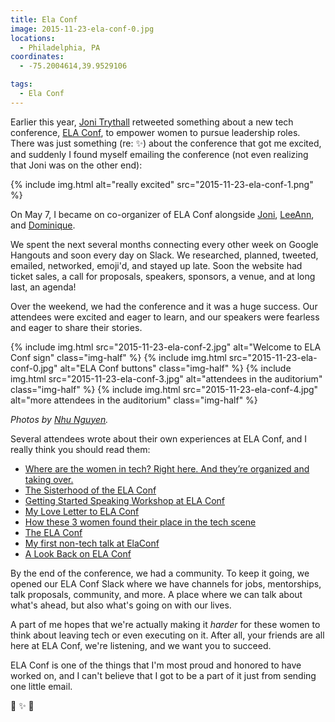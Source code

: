 ```yaml
---
title: Ela Conf
image: 2015-11-23-ela-conf-0.jpg
locations:
  - Philadelphia, PA
coordinates:
  - -75.2004614,39.9529106

tags:
  - Ela Conf
---
```


Earlier this year, [Joni Trythall](https://twitter.com/JoniTrythall) retweeted something about a new tech conference, [ELA Conf](http://elaconf.com), to empower women to pursue leadership roles. There was just something (re: :sparkles:) about the conference that got me excited, and suddenly I found myself emailing the conference (not even realizing that Joni was on the other end):

<div class="photos">
{% include img.html alt="really excited" src="2015-11-23-ela-conf-1.png" %}
</div>

On May 7, I became on co-organizer of ELA Conf alongside [Joni](https://twitter.com/JoniTrythall), [LeeAnn](https://twitter.com/_leekinney), and [Dominique](https://twitter.com/deeclarkesays).

We spent the next several months connecting every other week on Google Hangouts and soon every day on Slack. We researched, planned, tweeted, emailed, networked, emoji'd, and stayed up late. Soon the website had ticket sales, a call for proposals, speakers, sponsors, a venue, and at long last, an agenda!

Over the weekend, we had the conference and it was a huge success. Our attendees were excited and eager to learn, and our speakers were fearless and eager to share their stories.

<div class="photos">
{% include img.html src="2015-11-23-ela-conf-2.jpg" alt="Welcome to ELA Conf sign" class="img-half" %}
{% include img.html src="2015-11-23-ela-conf-0.jpg" alt="ELA Conf buttons" class="img-half" %}
{% include img.html src="2015-11-23-ela-conf-3.jpg" alt="attendees in the auditorium" class="img-half" %}
{% include img.html src="2015-11-23-ela-conf-4.jpg" alt="more attendees in the auditorium" class="img-half" %}
</div>

<p class="small"><em>Photos by <a href="https://twitter.com/nhu313">Nhu Nguyen</a>.</em></p>

Several attendees wrote about their own experiences at ELA Conf, and I really think you should read them:

- [Where are the women in tech? Right here. And they’re organized and taking over.](http://killerfemme.com/2015/11/22/where-are-the-women-in-tech-right-here/)
- [The Sisterhood of the ELA Conf](https://medium.com/@ajpeddakotla/the-sisterhood-of-the-ela-conf-cd3fbc1cba41#.z13032tzn)
- [Getting Started Speaking Workshop at ELA Conf](http://laurenpittenger.com/getting-started-speaking-workshop-ela-conf/)
- [My Love Letter to ELA Conf](http://www.erin-good.com/blog/2015/11/23/my-love-letter-to-ela-conf)
- [How these 3 women found their place in the tech scene](http://technical.ly/philly/2015/11/23/dawn-mcdougall-code-for-philly-ela-conf/)
- [The ELA Conf](https://bytesofmylife.wordpress.com/2015/12/05/the-ela-conf/)
- [My first non-tech talk at ElaConf](http://www.yprabhu.com/2015/11/my-first-non-tech-talk-at-elaconf.html)
- [A Look Back on ELA Conf](http://jonibologna.com/a-look-back-on-ela-conf/)

By the end of the conference, we had a community. To keep it going, we opened our ELA Conf Slack where we have channels for jobs, mentorships, talk proposals, community, and more. A place where we can talk about what's ahead, but also what's going on with our lives.

A part of me hopes that we're actually making it _harder_ for these women to think about leaving tech or even executing on it. After all, your friends are all here at ELA Conf, we're listening, and we want you to succeed.

ELA Conf is one of the things that I'm most proud and honored to have worked on, and I can't believe that I got to be a part of it just from sending one little email.

:purple_heart: :sparkles: :raising_hand:
